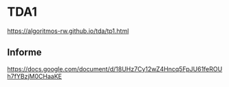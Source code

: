 # TDA1

https://algoritmos-rw.github.io/tda/tp1.html


## Informe 
https://docs.google.com/document/d/18UHz7Cy12wZ4Hncq5FpJU61feROUh7fYBzjM0CHaaKE
